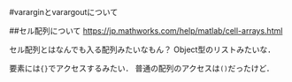 #vararginとvarargoutについて

##セル配列について
https://jp.mathworks.com/help/matlab/cell-arrays.html

セル配列とはなんでも入る配列みたいなもん？
Object型のリストみたいな．

要素には`{}`でアクセスするみたい．
普通の配列のアクセスは`()`だったけど．
